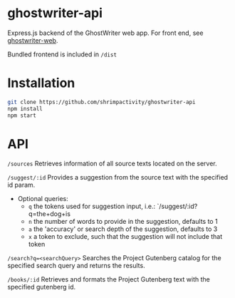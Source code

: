 # ghostwriter-api

Express.js backend of the GhostWriter web app. For front end, see [ghostwriter-web](https://github.com/shrimpactivity/ghostwriter-web).

Bundled frontend is included in `/dist`

# Installation

```bash
git clone https://github.com/shrimpactivity/ghostwriter-api
npm install
npm start
```

# API

`/sources` Retrieves information of all source texts located on the server.

`/suggest/:id` Provides a suggestion from the source text with the specified id param.
- Optional queries: 
  - `q` the tokens used for suggestion input, i.e.: `/suggest/:id?q=the+dog+is
  - `n` the number of words to provide in the suggestion, defaults to 1
  - `a` the 'accuracy' or search depth of the suggestion, defaults to 3
  - `x` a token to exclude, such that the suggestion will not include that token

`/search?q=<searchQuery>` Searches the Project Gutenberg catalog for the specified search query and returns the results.

`/books/:id` Retrieves and formats the Project Gutenberg text with the specified gutenberg id.

